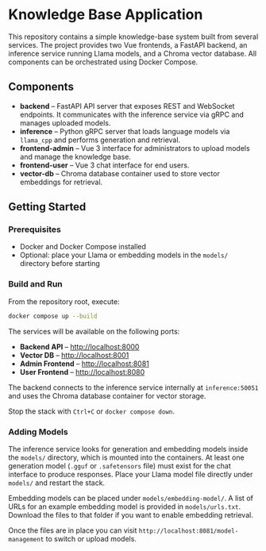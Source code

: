 # Knowledge Base Application

This repository contains a simple knowledge-base system built from several services. The project provides two Vue frontends, a FastAPI backend, an inference service running Llama models, and a Chroma vector database. All components can be orchestrated using Docker Compose.

## Components

- **backend** – FastAPI API server that exposes REST and WebSocket endpoints. It communicates with the inference service via gRPC and manages uploaded models.
- **inference** – Python gRPC server that loads language models via `llama_cpp` and performs generation and retrieval.
- **frontend-admin** – Vue 3 interface for administrators to upload models and manage the knowledge base.
- **frontend-user** – Vue 3 chat interface for end users.
- **vector-db** – Chroma database container used to store vector embeddings for retrieval.

## Getting Started

### Prerequisites

- Docker and Docker Compose installed
- Optional: place your Llama or embedding models in the `models/` directory before starting

### Build and Run

From the repository root, execute:

```bash
docker compose up --build
```

The services will be available on the following ports:

- **Backend API** – [http://localhost:8000](http://localhost:8000)
- **Vector DB** – [http://localhost:8001](http://localhost:8001)
- **Admin Frontend** – [http://localhost:8081](http://localhost:8081)
- **User Frontend** – [http://localhost:8080](http://localhost:8080)

The backend connects to the inference service internally at `inference:50051` and uses the Chroma database container for vector storage.

Stop the stack with `Ctrl+C` or `docker compose down`.


### Adding Models

The inference service looks for generation and embedding models inside the `models/` directory, which is mounted into the containers. At least one generation model (`.gguf` or `.safetensors` file) must exist for the chat interface to produce responses. Place your Llama model file directly under `models/` and restart the stack.

Embedding models can be placed under `models/embedding-model/`. A list of URLs for an example embedding model is provided in `models/urls.txt`. Download the files to that folder if you want to enable embedding retrieval.

Once the files are in place you can visit `http://localhost:8081/model-management` to switch or upload models.
